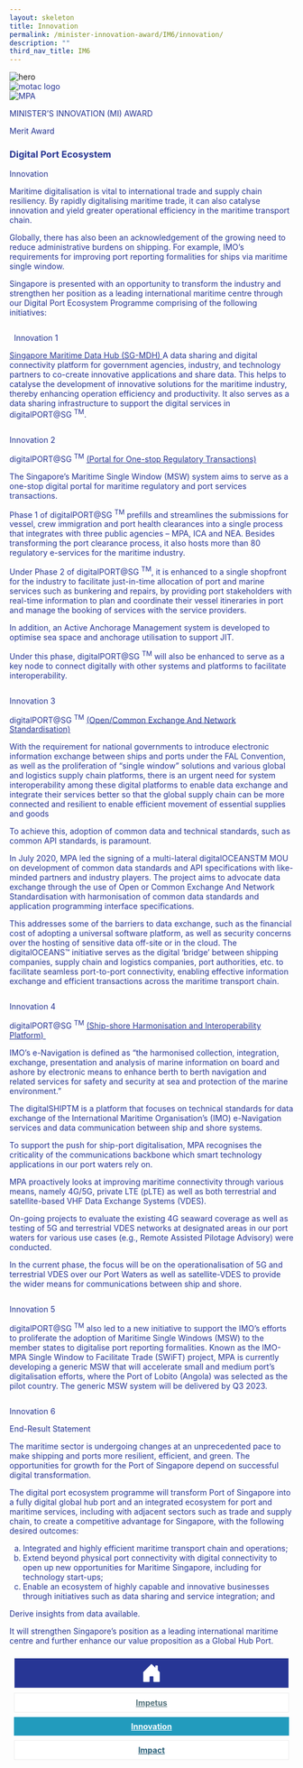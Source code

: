 ```yaml
---
layout: skeleton
title: Innovation
permalink: /minister-innovation-award/IM6/innovation/
description: ""
third_nav_title: IM6
---
```

<style type="text/css">
  .text-pri {
    color: #273592;
  }

  .nav-tabs {
    border-bottom: none !important;
    overflow: hidden !important;
  }

  .nav-link {
    margin: 8px !important;
    border-radius: 0px !important;
    font-weight: 700 !important;
    padding: 0.5rem 2.8rem !important;
  }

  .link-home {
    border: 1px solid #eee !important;
    color: #fff !important;
    background: rgb(39, 54, 149) !important;
    display: flex;
    justify-content: center;
    align-items: center;
  }

  .link-project {
    border: 1px solid #eee !important;
    color: rgb(83, 114, 122) !important;
    background-color: #fff !important;
    display: flex;
    justify-content: center;
    align-items: center;
  }

  .link-project.active {
    border: none !important;
    color: #fff !important;
    background: rgb(41, 115, 144) !important;
  }

  .link-solution {
    border: 1px solid #eee !important;
    color: rgb(69, 148, 145) !important;
    background-color: #fff !important;
    display: flex;
    justify-content: center;
    align-items: center;
  }

  .link-solution.active {
    border: none !important;
    color: #fff !important;
    background: rgb(34, 155, 189) !important;
  }

  .link-impact {
    border: 1px solid #eee !important;
    color: rgb(41, 95, 120) !important;
    background-color: #fff !important;
    display: flex;
    justify-content: center;
    align-items: center;
  }

  .link-impact.active {
    border: none !important;
    color: #fff !important;
    background: rgb(10, 91, 142) !important;
  }
</style>
<img src="/images/hero.png" class="w-100"  alt="hero"/>
<div class="container-fluid py-5 card-bg text-pri my-5">
  <div class="row">
    <div class="col-sm-12 pt-4 pb-3 text-center">
      <img src="/images/Logos/MOTAC_header.png" alt="motac logo" class="img-fluid" />
    </div>
  </div>
  <div class="row border border-4 border-info">
    <div class="col-sm-4 py-3 text-center d-flex flex-column align-items-center justify-content-center">
      <img src="/images/Logos/MPA.png" class="img-fluid" alt="MPA" />
    </div>
    <div class="col-sm-8 py-3 text-center bg-primary d-flex justify-content-center flex-column aligin-items-center">
      <p class="mb-1 text-light font-weight-bold raleway-font"> MINISTER’S INNOVATION (MI) AWARD </p>
      <p class="mb-0 distinguished-award">Merit Award</p>
    </div>
  </div>
  <div class="row">
    <div class="col-12 py-3">
      <h3 class="text-center font-weight-bold">Digital Port Ecosystem</h3>
    </div>
    <div class="col-sm-12 text-center py-2 my-2 bg-heading">
      <p class="mb-0 h3 font-weight-bold text-uppercase text-light"> Innovation </p>
    </div>
    <div class="col-sm-12">
      <div class="row py-2">
        <div class="col-sm-8 p-2">
          <p class="mb-2"> Maritime digitalisation is vital to international trade and supply chain resiliency. By rapidly digitalising maritime trade, it can also catalyse innovation and yield greater operational efficiency in the maritime transport chain. </p>
          <p class="mb-2"> Globally, there has also been an acknowledgement of the growing need to reduce administrative burdens on shipping. For example, IMO’s requirements for improving port reporting formalities for ships via maritime single window. </p>
          <p class="mb-2"> Singapore is presented with an opportunity to transform the industry and strengthen her position as a leading international maritime centre through our Digital Port Ecosystem Programme comprising of the following initiatives: </p>
        </div>
        <div class="col-sm-4 py-2 text-center">
          <img src="/images/MI/IM6/digitaloceans.png" class="img-fluid mb-3" alt="" />
          <p class="mb-3 font-weight-light">  Innovation 1</p>
        </div>
        <div class="col-sm-8 p-2">
          <p class="mb-2">
            <u>Singapore Maritime Data Hub (SG-MDH) </u> A data sharing and digital connectivity platform for government agencies, industry, and technology partners to co-create innovative applications and share data. This helps to catalyse the development of innovative solutions for the maritime industry, thereby enhancing operation efficiency and productivity. It also serves as a data sharing infrastructure to support the digital services in digitalPORT@SG <sup>TM</sup>.
          </p>
        </div>
        <div class="col-sm-4 py-2 text-center">
          <img src="/images/MI/IM6/mdh.png" class="img-fluid mb-3" alt="" />
          <p class="mb-3 font-weight-light">Innovation 2</p>
        </div>
        <div class="col-sm-8 p-2">
          <p class="font-weight-bold mb-2"> digitalPORT@SG <sup>TM</sup>
            <u>(Portal for One-stop Regulatory Transactions)</u>
          </p>
          <p class="mb-2"> The Singapore’s Maritime Single Window (MSW) system aims to serve as a one-stop digital portal for maritime regulatory and port services transactions. </p>
          <p class="mb-2"> Phase 1 of digitalPORT@SG <sup>TM</sup> prefills and streamlines the submissions for vessel, crew immigration and port health clearances into a single process that integrates with three public agencies – MPA, ICA and NEA. Besides transforming the port clearance process, it also hosts more than 80 regulatory e-services for the maritime industry. </p>
          <p class="mb-2"> Under Phase 2 of digitalPORT@SG <sup>TM</sup>, it is enhanced to a single shopfront for the industry to facilitate just-in-time allocation of port and marine services such as bunkering and repairs, by providing port stakeholders with real-time information to plan and coordinate their vessel itineraries in port and manage the booking of services with the service providers. </p>
          <p class="mb-2"> In addition, an Active Anchorage Management system is developed to optimise sea space and anchorage utilisation to support JIT. </p>
          <p class="mb-2"> Under this phase, digitalPORT@SG <sup>TM</sup> will also be enhanced to serve as a key node to connect digitally with other systems and platforms to facilitate interoperability. </p>
        </div>
        <div class="col-sm-4 py-2 text-center">
          <img src="/images/MI/IM6/digitalport.png" class="img-fluid mb-3" alt="" />
          <p class="mb-3 font-weight-light">Innovation 3</p>
        </div>
        <div class="col-sm-8 p-2">
          <p class="font-weight-bold mb-2"> digitalPORT@SG <sup>TM</sup>
            <u>(Open/Common Exchange And Network Standardisation) </u>
          </p>
          <p class="mb-2"> With the requirement for national governments to introduce electronic information exchange between ships and ports under the FAL Convention, as well as the proliferation of “single window” solutions and various global and logistics supply chain platforms, there is an urgent need for system interoperability among these digital platforms to enable data exchange and integrate their services better so that the global supply chain can be more connected and resilient to enable efficient movement of essential supplies and goods </p>
          <p class="mb-2"> To achieve this, adoption of common data and technical standards, such as common API standards, is paramount. </p>
          <p class="mb-2"> In July 2020, MPA led the signing of a multi-lateral digitalOCEANSTM MOU on development of common data standards and API specifications with like-minded partners and industry players. The project aims to advocate data exchange through the use of Open or Common Exchange And Network Standardisation with harmonisation of common data standards and application programming interface specifications. </p>
          <p class="mb-2"> This addresses some of the barriers to data exchange, such as the financial cost of adopting a universal software platform, as well as security concerns over the hosting of sensitive data off-site or in the cloud. The digitalOCEANS™ initiative serves as the digital ‘bridge’ between shipping companies, supply chain and logistics companies, port authorities, etc. to facilitate seamless port-to-port connectivity, enabling effective information exchange and efficient transactions across the maritime transport chain. </p>
        </div>
        <div class="col-sm-4 py-2 text-center">
          <img src="/images/MI/IM6/digitaloceans_2.png" class="img-fluid mb-3" alt="" />
          <p class="mb-3 font-weight-light">Innovation 4</p>
        </div>
        <div class="col-sm-8 p-2">
          <p class="font-weight-bold mb-2"> digitalPORT@SG <sup>TM</sup>
            <u> (Ship-shore Harmonisation and Interoperability Platform) </u>
          </p>
          <p class="mb-2"> IMO’s e-Navigation is defined as “the harmonised collection, integration, exchange, presentation and analysis of marine information on board and ashore by electronic means to enhance berth to berth navigation and related services for safety and security at sea and protection of the marine environment.” </p>
          <p class="mb-2"> The digitalSHIPTM is a platform that focuses on technical standards for data exchange of the International Maritime Organisation’s (IMO) e-Navigation services and data communication between ship and shore systems. </p>
          <p class="mb-2"> To support the push for ship-port digitalisation, MPA recognises the criticality of the communications backbone which smart technology applications in our port waters rely on. </p>
          <p class="mb-2"> MPA proactively looks at improving maritime connectivity through various means, namely 4G/5G, private LTE (pLTE) as well as both terrestrial and satellite-based VHF Data Exchange Systems (VDES). </p>
          <p class="mb-2"> On-going projects to evaluate the existing 4G seaward coverage as well as testing of 5G and terrestrial VDES networks at designated areas in our port waters for various use cases (e.g., Remote Assisted Pilotage Advisory) were conducted. </p>
          <p class="mb-2"> In the current phase, the focus will be on the operationalisation of 5G and terrestrial VDES over our Port Waters as well as satellite-VDES to provide the wider means for communications between ship and shore. </p>
        </div>
        <div class="col-sm-4 py-2 text-center">
          <img src="/images/MI/IM6/digitalship.png" class="img-fluid mb-3" alt="" />
          <p class="mb-3 font-weight-light">Innovation 5</p>
        </div>
        <div class="col-sm-8 p-2">
          <p class="mb-2"> digitalPORT@SG <sup>TM</sup> also led to a new initiative to support the IMO’s efforts to proliferate the adoption of Maritime Single Windows (MSW) to the member states to digitalise port reporting formalities. Known as the IMO-MPA Single Window to Facilitate Trade (SWiFT) project, MPA is currently developing a generic MSW that will accelerate small and medium port’s digitalisation efforts, where the Port of Lobito (Angola) was selected as the pilot country. The generic MSW system will be delivered by Q3 2023. </p>
        </div>
        <div class="col-sm-4 py-2 text-center">
          <img src="/images/MI/IM6/swift.png" class="img-fluid mb-3" alt="" />
          <p class="mb-3 font-weight-light">Innovation 6</p>
        </div>
      </div>
    </div>
  </div>
  <div class="row">
    <div class="col-sm-12 text-center py-2 my-2 bg-heading">
      <p class="mb-0 h3 font-weight-bold text-uppercase text-light"> End-Result Statement </p>
    </div>
    <div class="col-sm-12 py-2">
      <p class="mb-2 font-weight-bold text-pri"> The maritime sector is undergoing changes at an unprecedented pace to make shipping and ports more resilient, efficient, and green. The opportunities for growth for the Port of Singapore depend on successful digital transformation. </p>
      <p class="mb-2 font-weight-bold text-pri"> The digital port ecosystem programme will transform Port of Singapore into a fully digital global hub port and an integrated ecosystem for port and maritime services, including with adjacent sectors such as trade and supply chain, to create a competitive advantage for Singapore, with the following desired outcomes: </p>
      <ol type="a">
        <li> Integrated and highly efficient maritime transport chain and operations; </li>
        <li> Extend beyond physical port connectivity with digital connectivity to open up new opportunities for Maritime Singapore, including for technology start-ups; </li>
        <li> Enable an ecosystem of highly capable and innovative businesses through initiatives such as data sharing and service integration; and </li>
      </ol>
      <p class="mb-2 font-weight-bold text-pri"> Derive insights from data available. </p>
      <p class="mb-2 font-weight-bold text-pri"> It will strengthen Singapore’s position as a leading international maritime centre and further enhance our value proposition as a Global Hub Port. </p>
    </div>
  </div>
  <nav>
    <div class="nav nav-tabs nav-fill" id="nav-tab" role="tablist">
      <a class="nav-link text-uppercase link-home text-decoration-none" id="nav-home-tab" href="/minister-innovation-award/IM6/home/">
        <svg xmlns="http://www.w3.org/2000/svg" width="36" height="36" fill="currentColor" class="bi bi-house-door-fill" viewBox="0 0 16 16">
          <path d="M6.5 14.5v-3.505c0-.245.25-.495.5-.495h2c.25 0 .5.25.5.5v3.5a.5.5 0 0 0 .5.5h4a.5.5 0 0 0 .5-.5v-7a.5.5 0 0 0-.146-.354L13 5.793V2.5a.5.5 0 0 0-.5-.5h-1a.5.5 0 0 0-.5.5v1.293L8.354 1.146a.5.5 0 0 0-.708 0l-6 6A.5.5 0 0 0 1.5 7.5v7a.5.5 0 0 0 .5.5h4a.5.5 0 0 0 .5-.5Z" />
        </svg>
      </a>
      <a class="nav-link link-project text-decoration-none text-uppercase" id="nav-project-tab" href="/minister-innovation-award/IM6/impetus/"> Impetus </a>
      <a class="nav-link active link-solution text-decoration-none text-uppercase" id="nav-solution-tab" href="/minister-innovation-award/IM6/innovation/"> Innovation</a>
      <a class="nav-link link-impact text-decoration-none text-uppercase" id="nav-impact-tab" href="/minister-innovation-award/IM6/impact/"> Impact</a>
    </div>
  </nav>
</div>